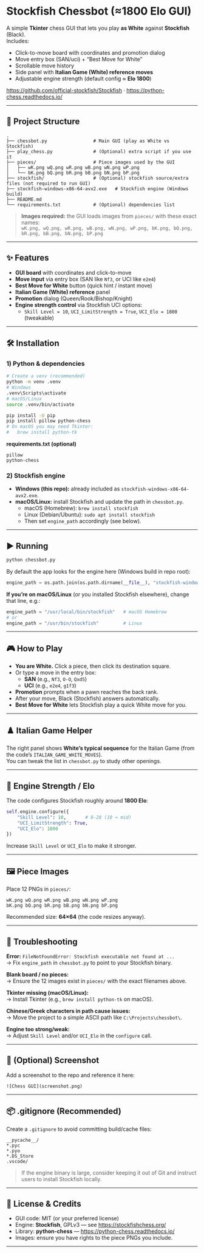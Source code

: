 # Stockfish Chessbot (≈1800 Elo GUI)

A simple **Tkinter** chess GUI that lets you play **as White** against **Stockfish** (Black).  
Includes:
- Click-to-move board with coordinates and promotion dialog
- Move entry box (SAN/uci) + “Best Move for White”
- Scrollable move history
- Side panel with **Italian Game (White) reference moves**
- Adjustable engine strength (default config ≈ **Elo 1800**)

https://github.com/official-stockfish/Stockfish · https://python-chess.readthedocs.io/

---

## 📂 Project Structure
```
.
├── chessbot.py                 # Main GUI (play as White vs Stockfish)
├── play_chess.py               # (Optional) extra script if you use it
├── pieces/                     # Piece images used by the GUI
│   ├── wK.png wQ.png wR.png wB.png wN.png wP.png
│   └── bK.png bQ.png bR.png bB.png bN.png bP.png
├── stockfish/                  # (Optional) stockfish source/extra files (not required to run GUI)
├── stockfish-windows-x86-64-avx2.exe   # Stockfish engine (Windows build)
├── README.md
└── requirements.txt            # (Optional) dependencies list
```

> **Images required:** the GUI loads images from `pieces/` with these exact names:  
> `wK.png, wQ.png, wR.png, wB.png, wN.png, wP.png, bK.png, bQ.png, bR.png, bB.png, bN.png, bP.png`

---

## ✨ Features
- **GUI board** with coordinates and click-to-move
- **Move input** via entry box (SAN like `Nf3`, or UCI like `e2e4`)
- **Best Move for White** button (quick hint / instant move)
- **Italian Game (White) reference** panel
- **Promotion** dialog (Queen/Rook/Bishop/Knight)
- **Engine strength control** via Stockfish UCI options:
  - `Skill Level = 10`, `UCI_LimitStrength = True`, `UCI_Elo = 1800` (tweakable)

---

## 🛠️ Installation

### 1) Python & dependencies
```bash
# Create a venv (recommended)
python -m venv .venv
# Windows
.venv\Scripts\activate
# macOS/Linux
source .venv/bin/activate

pip install -U pip
pip install pillow python-chess
# On macOS you may need Tkinter:
#   brew install python-tk
```

**requirements.txt (optional)**
```
pillow
python-chess
```

### 2) Stockfish engine
- **Windows (this repo):** already included as `stockfish-windows-x86-64-avx2.exe`.
- **macOS/Linux:** install Stockfish and update the path in `chessbot.py`.
  - macOS (Homebrew): `brew install stockfish`
  - Linux (Debian/Ubuntu): `sudo apt install stockfish`
  - Then set `engine_path` accordingly (see below).

---

## ▶️ Running
```bash
python chessbot.py
```

By default the app looks for the engine here (Windows build in repo root):
```python
engine_path = os.path.join(os.path.dirname(__file__), "stockfish-windows-x86-64-avx2.exe")
```

**If you’re on macOS/Linux** (or you installed Stockfish elsewhere), change that line, e.g.:
```python
engine_path = "/usr/local/bin/stockfish"   # macOS Homebrew
# or
engine_path = "/usr/bin/stockfish"         # Linux
```

---

## 🎮 How to Play
- **You are White.** Click a piece, then click its destination square.
- Or type a move in the entry box:
  - **SAN** (e.g., `Nf3`, `O-O`, `Qxd5`)
  - **UCI** (e.g., `e2e4`, `g1f3`)
- **Promotion** prompts when a pawn reaches the back rank.
- After your move, Black (Stockfish) answers automatically.
- **Best Move for White** lets Stockfish play a quick White move for you.

---

## ♟️ Italian Game Helper
The right panel shows **White’s typical sequence** for the Italian Game (from the code’s `ITALIAN_GAME_WHITE_MOVES`).  
You can tweak the list in `chessbot.py` to study other openings.

---

## 🔧 Engine Strength / Elo
The code configures Stockfish roughly around **1800 Elo**:
```python
self.engine.configure({
    "Skill Level": 10,       # 0-20 (10 ≈ mid)
    "UCI_LimitStrength": True,
    "UCI_Elo": 1800
})
```
Increase `Skill Level` or `UCI_Elo` to make it stronger.

---

## 🖼️ Piece Images
Place 12 PNGs in `pieces/`:
```
wK.png wQ.png wR.png wB.png wN.png wP.png
bK.png bQ.png bR.png bB.png bN.png bP.png
```
Recommended size: **64×64** (the code resizes anyway).

---

## 🧪 Troubleshooting

**Error:** `FileNotFoundError: Stockfish executable not found at ...`  
→ Fix `engine_path` in `chessbot.py` to point to your Stockfish binary.

**Blank board / no pieces:**  
→ Ensure the 12 images exist in `pieces/` with the exact filenames above.

**Tkinter missing (macOS/Linux):**  
→ Install Tkinter (e.g., `brew install python-tk` on macOS).

**Chinese/Greek characters in path cause issues:**  
→ Move the project to a simple ASCII path like `C:\Projects\chessbot\`.

**Engine too strong/weak:**  
→ Adjust `Skill Level` and/or `UCI_Elo` in the `configure` call.

---

## 📸 (Optional) Screenshot
Add a screenshot to the repo and reference it here:
```
![Chess GUI](screenshot.png)
```

---

## 📦 .gitignore (Recommended)
Create a `.gitignore` to avoid committing build/cache files:
```
__pycache__/
*.pyc
*.pyo
*.DS_Store
.vscode/
```
> If the engine binary is large, consider keeping it out of Git and instruct users to install Stockfish locally.

---

## 📝 License & Credits
- GUI code: MIT (or your preferred license)
- Engine: **Stockfish**, GPLv3 — see https://stockfishchess.org/
- Library: **python-chess** — https://python-chess.readthedocs.io/
- Images: ensure you have rights to the piece PNGs you include.

---
